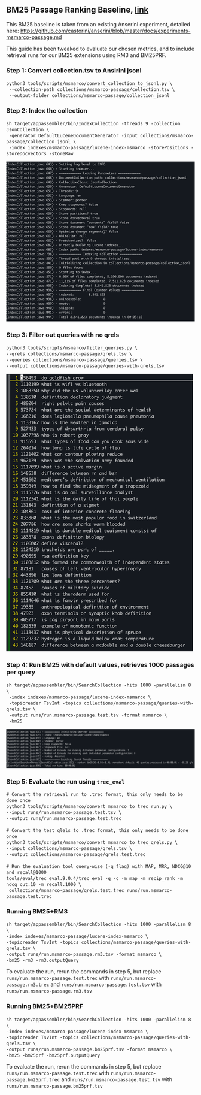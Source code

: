 ## BM25 Passage Ranking Baseline, [link]( us)

This BM25 baseline is taken from an existing Anserini experiment, detailed here: https://github.com/castorini/anserini/blob/master/docs/experiments-msmarco-passage.md

This guide has been tweaked to evaluate our chosen metrics, and to include retrieval runs for our BM25 extensions using RM3 and BM25PRF.


### Step 1: Convert collection.tsv to Ansirini jsonl
```
python3 tools/scripts/msmarco/convert_collection_to_jsonl.py \
 --collection-path collections/msmarco-passage/collection.tsv \
 --output-folder collections/msmarco-passage/collection_jsonl
 ```

### Step 2: Index the collection
```
sh target/appassembler/bin/IndexCollection -threads 9 -collection JsonCollection \
 -generator DefaultLuceneDocumentGenerator -input collections/msmarco-passage/collection_jsonl \
 -index indexes/msmarco-passage/lucene-index-msmarco -storePositions -storeDocvectors -storeRaw 
```
![index_info.png](images/index_info.png)

### Step 3: Filter out queries with no qrels
```
python3 tools/scripts/msmarco/filter_queries.py \
--qrels collections/msmarco-passage/qrels.tsv \
--queries collections/msmarco-passage/queries.tsv \
--output collections/msmarco-passage/queries-with-qrels.tsv
```
![test_queries.png](images/test_queries.png)

### Step 4: Run BM25 with default values, retrieves 1000 passages per query
```
sh target/appassembler/bin/SearchCollection -hits 1000 -parallelism 8 \
 -index indexes/msmarco-passage/lucene-index-msmarco \
 -topicreader TsvInt -topics collections/msmarco-passage/queries-with-qrels.tsv \
 -output runs/run.msmarco-passage.test.tsv -format msmarco \
 -bm25
```
![bm25_retrieval_info.png](images/bm25_retrieval_info.png)

### Step 5: Evaluate the run using `trec_eval`
```
# Convert the retrieval run to .trec format, this only needs to be done once
python3 tools/scripts/msmarco/convert_msmarco_to_trec_run.py \
--input runs/run.msmarco-passage.test.tsv \
--output runs/run.msmarco-passage.test.trec

# Convert the test qlels to .trec format, this only needs to be done once
python3 tools/scripts/msmarco/convert_msmarco_to_trec_qrels.py \
--input collections/msmarco-passage/qrels.tsv \
--output collections/msmarco-passage/qrels.test.trec

# Run the evaluation tool query-wise (-q flag) with MAP, MRR, NDCG@10 and recall@1000
tools/eval/trec_eval.9.0.4/trec_eval -q -c -m map -m recip_rank -m ndcg_cut.10 -m recall.1000 \
 collections/msmarco-passage/qrels.test.trec runs/run.msmarco-passage.test.trec
```

### Running BM25+RM3
```
sh target/appassembler/bin/SearchCollection -hits 1000 -parallelism 8 \
-index indexes/msmarco-passage/lucene-index-msmarco \
-topicreader TsvInt -topics collections/msmarco-passage/queries-with-qrels.tsv \
-output runs/run.msmarco-passage.rm3.tsv -format msmarco \
-bm25 -rm3 -rm3.outputQuery
```
To evaluate the run, rerun the commands in step 5, but replace `runs/run.msmarco-passage.test.trec` with `runs/run.msmarco-passage.rm3.trec` and `runs/run.msmarco-passage.test.tsv` with `runs/run.msmarco-passage.rm3.tsv`

### Running BM25+BM25PRF
```
sh target/appassembler/bin/SearchCollection -hits 1000 -parallelism 8 \
-index indexes/msmarco-passage/lucene-index-msmarco \
-topicreader TsvInt -topics collections/msmarco-passage/queries-with-qrels.tsv \
-output runs/run.msmarco-passage.bm25prf.tsv -format msmarco \
-bm25 -bm25prf -bm25prf.outputQuery

```
To evaluate the run, rerun the commands in step 5, but replace `runs/run.msmarco-passage.test.trec` with `runs/run.msmarco-passage.bm25prf.trec` and `runs/run.msmarco-passage.test.tsv` with `runs/run.msmarco-passage.bm25prf.tsv`
